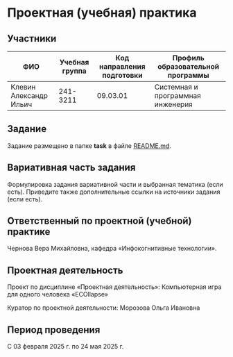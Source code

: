 # Проектная (учебная) практика

## Участники

| ФИО | Учебная группа | Код направления подготовки | Профиль образовательной программы |
|-|-|-|-|
| Клевин Александр Ильич |241-3211|09.03.01|Системная и программная инженерия|


## Задание

Задание размещено в папке **task** в файле [README.md](task/README.md).

## Вариативная часть задания

Формулировка задания вариативной части и выбранная тематика (если есть). Приведите также дополнительные ссылки на источники задания (если есть).

## Ответственный по проектной (учебной) практике

Чернова Вера Михайловна, кафедра «Инфокогнитивные технологии».

## Проектная деятельность

Проект по дисциплине «Проектная деятельность»: Компьютерная игра для одного человека «ECOllapse»

Куратор по проектной деятельности: Морозова Ольга Ивановна

## Период проведения

С 03 февраля 2025 г. по 24 мая 2025 г.
